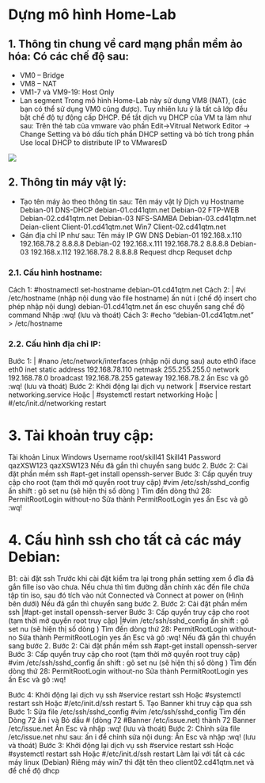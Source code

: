 # Dựng mô hình Home-Lab

## 1. Thông tin chung về card mạng phần mềm ảo hóa: Có các chế độ sau:
- VM0 – Bridge
- VM8 – NAT
- VM1-7 và VM9-19: Host Only
- Lan segment
Trong mô hình Home-Lab này sử dụng VM8 (NAT), (các bạn có thể sử dụng VM0 cũng được). 
Tuy nhiên lưu ý là tất cả lớp đều bật chế độ tự động cấp DHCP. Để tắt dịch vụ DHCP của VM ta làm như sau: 
Trên thẻ tab của vmware vào phần Edit→Vitrual Network Editor → Change Setting và bỏ dấu tích phần DHCP setting và bỏ tích trong phần Use local DHCP to distribute IP to VMwaresD
<img src=https://i.imgur.com/inMO3V9.png>

## 2. Thông tin máy vật lý:
- Tạo tên máy ảo theo thông tin sau:
Tên máy vật lý Dịch vụ Hostname
Debian-01 DNS-DHCP debian-01.cd41qtm.net
Debian-02 FTP-WEB Debian-02.cd41qtm.net
Debian-03 NFS-SAMBA Debian-03.cd41qtm.net
Deian-client Client-01.cd41qtm.net
Win7 Client-02.cd41qtm.net
- Gán địa chỉ IP như sau:
Tên máy IP GW DNS
Debian-01 192.168.x.110 192.168.78.2 8.8.8.8
Debian-02 192.168.x.111 192.168.78.2 8.8.8.8
Debian-03 192.168.x.112 192.168.78.2 8.8.8.8
Request dhcp
Requset dchp
### 2.1. Cấu hình hostname:
Cách 1:
#hostnamectl set-hostname debian-01.cd41qtm.net
Cách 2:
| #vi /etc/hostname (nhập nội dung vào file hostname)
ấn nút i (chế độ insert cho phép nhập nội dung)
debian-01.cd41qtm.net
ấn esc chuyển sang chế độ command
Nhập :wq! (lưu và thoát)
Cách 3:
#echo “debian-01.cd41qtm.net” > /etc/hostname
### 2.2. Cấu hình địa chỉ IP:
Bước 1:
| #nano /etc/network/interfaces (nhập nội dung sau)
auto eth0
iface eth0 inet static
address 192.168.78.110
netmask 255.255.255.0
network 192.168.78.0
broadcast 192.168.78.255
gateway 192.168.78.2
ấn Esc và gõ :wq! (lưu và thoát)
Bước 2: Khởi động lại dịch vụ network
| #service restart networking.service
Hoặc
| #systemctl restart networking
Hoặc
| #/etc/init.d/networking restart
# 3. Tài khoản truy cập:
Tài khoản Linux Windows
Username root/skill41 Skill41
Password qazXSW123 qazXSW123
Nếu đã gắn thì chuyển sang bước 2.
Bước 2: Cài đặt phần mềm ssh
#apt-get install openssh-server
Bước 3: Cấp quyền truy cập cho root (tạm thời mở quyền root truy cập)
#vim /etc/ssh/sshd_config
ấn shift : gõ set nu (sẽ hiện thị số dòng )
Tìm đến dòng thứ 28:
PermitRootLogin without-no
Sửa thành
PermitRootLogin yes
ấn Esc và gõ :wq!
# 4. Cấu hình ssh cho tất cả các máy Debian:
B1: cài đặt ssh
Trước khi cài đặt kiểm tra lại trong phần setting xem ổ đĩa đã gắn fille iso vào chưa.
Nếu chưa thì tìm đường dẫn chính xác đến file chứa tập tin iso, sau đó tích vào nút
Connected và Connect at power on (Hình bên dưới)
Nếu đã gắn thì chuyển sang bước 2.
Bước 2: Cài đặt phần mềm ssh
|#apt-get install openssh-server
Bước 3: Cấp quyền truy cập cho root (tạm thời mở quyền root truy cập)
|#vim /etc/ssh/sshd_config
ấn shift : gõ set nu (sẽ hiện thị số dòng )
Tìm đến dòng thứ 28:
PermitRootLogin without-no
Sửa thành
PermitRootLogin yes
ấn Esc và gõ :wq!
Nếu đã gắn thì chuyển sang bước 2.
Bước 2: Cài đặt phần mềm ssh
#apt-get install openssh-server
Bước 3: Cấp quyền truy cập cho root (tạm thời mở quyền root truy cập)
#vim /etc/ssh/sshd_config
ấn shift : gõ set nu (sẽ hiện thị số dòng )
Tìm đến dòng thứ 28:
PermitRootLogin without-no
Sửa thành
PermitRootLogin yes
ấn Esc và gõ :wq!

Bước 4: Khởi động lại dịch vụ ssh
#service restart ssh
Hoặc
#systemctl restart ssh
Hoặc
#/etc/init.d/ssh restart
5. Tạo Banner khi truy cập qua ssh
Bước 1: Sửa file /etc/ssh/sshd_config
#vim /etc/ssh/sshd_config
Tìm đến Dòng 72 ấn i và Bỏ dấu # (dòng 72 #Banner /etc/issue.net)
thành
72 Banner /etc/issue.net
Ấn Esc và nhập :wq! (lưu và thoát)
Bước 2: Chỉnh sửa file /etc/issue.net như sau:
ấn i để chỉnh sửa nội dung:
Ấn Esc và nhập :wq! (lưu và thoát)
Bước 3: Khởi động lại dịch vụ ssh
#service restart ssh
Hoặc
#systemctl restart ssh
Hoặc
#/etc/init.d/ssh restart
Làm lại với tất cả các máy linux (Debian)
Riêng máy win7 thì đặt tên theo client02.cd41qtm.net và để chế độ dhcp
